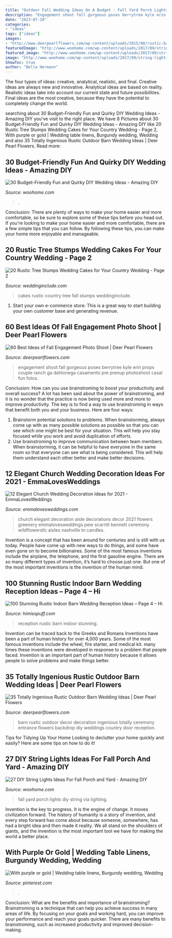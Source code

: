 ```yaml
---
title: "Outdoor Fall Wedding Ideas On A Budget : Fall Yard Porch Lights Diy String Via Lighting"
description: "Engagement shoot fall gorgeous poses berrytree kyle erin props couple ranch ga dahlonega casamento pre prenup photoshoot casal fun fotos"
date: "2023-07-19"
categories:
- "ideas"
tags: ["ideas"]
images:
- "http://www.deerpearlflowers.com/wp-content/uploads/2015/08/rustic-barn-wedding-decor-ideas.jpg"
featuredImage: "http://www.woohome.com/wp-content/uploads/2017/09/string-lighting-ideas-for-Fall-yard-and-garden-9.jpg"
featured_image: "http://www.woohome.com/wp-content/uploads/2017/09/string-lighting-ideas-for-Fall-yard-and-garden-9.jpg"
image: "http://www.woohome.com/wp-content/uploads/2017/09/string-lighting-ideas-for-Fall-yard-and-garden-9.jpg"
ShowToc: true
author: "Bella Hermann"
---
```



The four types of ideas: creative, analytical, realistic, and final.
Creative ideas are always new and innovative. Analytical ideas are based on reality. Realistic ideas take into account our current state and future possibilities. Final ideas are the most creative, because they have the potential to completely change the world.

	

		
searching about 30 Budget-Friendly Fun and Quirky DIY Wedding Ideas - Amazing DIY you've visit to the right place. We have 8 Pictures about 30 Budget-Friendly Fun and Quirky DIY Wedding Ideas - Amazing DIY like 20 Rustic Tree Stumps Wedding Cakes for Your Country Wedding - Page 2, With purple or gold | Wedding table linens, Burgundy wedding, Wedding and also 35 Totally Ingenious Rustic Outdoor Barn Wedding Ideas | Deer Pearl Flowers. Read more:
		
    
## 30 Budget-Friendly Fun And Quirky DIY Wedding Ideas - Amazing DIY

<img loading=lazy src="https://www.woohome.com/wp-content/uploads/2014/01/diy-wedding-ideas-10.jpg" onerror="this.onerror=null;this.src='https://tse1.mm.bing.net/th?id=OIP.3Beek2sbjcFI8XWQJtt-MAHaLH&amp;pid=15.1';" alt="30 Budget-Friendly Fun and Quirky DIY Wedding Ideas - Amazing DIY">

_Source: woohome.com_

>. 

	

Conclusion: There are plenty of ways to make your home easier and more comfortable, so be sure to explore some of these tips before you head out.
If you're looking to make your home easier and more comfortable, there are a few simple tips that you can follow. By following these tips, you can make your home more enjoyable and manageable.

    
## 20 Rustic Tree Stumps Wedding Cakes For Your Country Wedding - Page 2

<img loading=lazy src="https://www.weddinginclude.com/wp-content/uploads/2017/06/Awesome-Fall-Wedding-Cakes.jpg" onerror="this.onerror=null;this.src='https://tse2.mm.bing.net/th?id=OIP.HaxSC7SL4GwZjWUtJOzehgAAAA&amp;pid=15.1';" alt="20 Rustic Tree Stumps Wedding Cakes for Your Country Wedding - Page 2">

_Source: weddinginclude.com_

>cakes rustic country tree fall stumps weddinginclude. 

	

1. Start your own e-commerce store: This is a great way to start building your own customer base and generating revenue.

    
## 60 Best Ideas Of Fall Engagement Photo Shoot | Deer Pearl Flowers

<img loading=lazy src="http://www.deerpearlflowers.com/wp-content/uploads/2016/08/Fall-Engagement-Photo-Shoot-and-Poses-Ideas-13.jpg" onerror="this.onerror=null;this.src='https://tse2.mm.bing.net/th?id=OIP.A2aZX1SwuTzZXJ8l-AxJZQHaO0&amp;pid=15.1';" alt="60 Best Ideas of Fall Engagement Photo Shoot | Deer Pearl Flowers">

_Source: deerpearlflowers.com_

>engagement shoot fall gorgeous poses berrytree kyle erin props couple ranch ga dahlonega casamento pre prenup photoshoot casal fun fotos. 

	

Conclusion: How can you use brainstroming to boost your productivity and overall success?
A lot has been said about the power of brainstroming, and it is no wonder that the practice is now being used more and more to improve productivity. The key is to find a way to use brainstroming in ways that benefit both you and your business. Here are four ways: 
1. Brainstorm potential solutions to problems. When brainstorming, always come up with as many possible solutions as possible so that you can see which one might be best for your situation. This will help you stay focused while you work and avoid duplication of efforts. 
2. Use brainstroming to improve communication between team members. When brainstorming, it can be helpful to have everyone in the same room so that everyone can see what is being considered. This will help them understand each other better and make better decisions. 

    
## 12 Elegant Church Wedding Decoration Ideas For 2021 - EmmaLovesWeddings

<img loading=lazy src="https://emmalovesweddings.com/wp-content/uploads/2020/03/elegant-greenery-decorated-church-wedding-aisle.jpg" onerror="this.onerror=null;this.src='https://tse1.mm.bing.net/th?id=OIP.KjjCWMewern915NXFYwa7wHaLF&amp;pid=15.1';" alt="12 Elegant Church Wedding Decoration Ideas for 2021 - EmmaLovesWeddings">

_Source: emmalovesweddings.com_

>church elegant decoration aisle decorations decor 2021 flowers greenery emmalovesweddings pew scarritt bennett ceremony wildflowersllc aisles nashville tn candles. 

	

Invention is a concept that has been around for centuries and is still with us today. People have come up with new ways to do things, and some have even gone on to become billionaires. Some of the most famous inventions include the airplane, the telephone, and the first gasoline engine. There are so many different types of invention, it’s hard to choose just one. But one of the most important inventions is the invention of the human mind.

    
## 100 Stunning Rustic Indoor Barn Wedding Reception Ideas – Page 4 – Hi

<img loading=lazy src="https://www.himisspuff.com/wp-content/uploads/2016/04/Elegant-rustic-barn-wedding-reception-draping-idea.jpg" onerror="this.onerror=null;this.src='https://tse3.mm.bing.net/th?id=OIP.gNQZQyEXpF-cZOlSgPLsmAHaLM&amp;pid=15.1';" alt="100 Stunning Rustic Indoor Barn Wedding Reception Ideas – Page 4 – Hi">

_Source: himisspuff.com_

>reception rustic barn indoor stunning. 

	

Invention can be traced back to the Greeks and Romans
Inventions have been a part of human history for over 4,000 years. Some of the most famous inventions include the wheel, fire starter, and medical kit. many times these inventions were developed in response to a problem that people faced. Invention is an important part of human history because it allows people to solve problems and make things better.

    
## 35 Totally Ingenious Rustic Outdoor Barn Wedding Ideas | Deer Pearl Flowers

<img loading=lazy src="http://www.deerpearlflowers.com/wp-content/uploads/2015/08/rustic-barn-wedding-decor-ideas.jpg" onerror="this.onerror=null;this.src='https://tse2.mm.bing.net/th?id=OIP.JxZxMxVA4nRLKy6-dJtbjAHaLH&amp;pid=15.1';" alt="35 Totally Ingenious Rustic Outdoor Barn Wedding Ideas | Deer Pearl Flowers">

_Source: deerpearlflowers.com_

>barn rustic outdoor decor decoration ingenious totally ceremony entrance flowers backdrop diy weddings country door reception. 

	

Tips for Tidying Up Your Home
Looking to declutter your home quickly and easily? Here are some tips on how to do it!

    
## 27 DIY String Lights Ideas For Fall Porch And Yard - Amazing DIY

<img loading=lazy src="http://www.woohome.com/wp-content/uploads/2017/09/string-lighting-ideas-for-Fall-yard-and-garden-9.jpg" onerror="this.onerror=null;this.src='https://tse1.mm.bing.net/th?id=OIP.5Gz2P6mQLqy3KttPpuXv_gDYEg&amp;pid=15.1';" alt="27 DIY String Lights Ideas For Fall Porch and Yard - Amazing DIY">

_Source: woohome.com_

>fall yard porch lights diy string via lighting. 

	

Invention is the key to progress. It is the engine of change. It moves civilization forward. The history of humanity is a story of invention, and every step forward has come about because someone, somewhere, has had a bright idea and then made it reality. We all stand on the shoulders of giants, and the invention is the most important tool we have for making the world a better place.

    
## With Purple Or Gold | Wedding Table Linens, Burgundy Wedding, Wedding

<img loading=lazy src="https://i.pinimg.com/736x/60/8f/4b/608f4b3c44b19c19a02869c9bfc5fb3e.jpg" onerror="this.onerror=null;this.src='https://tse1.mm.bing.net/th?id=OIP.vt0uYORwPCUk38n1qVOANgHaJ3&amp;pid=15.1';" alt="With purple or gold | Wedding table linens, Burgundy wedding, Wedding">

_Source: pinterest.com_

>. 

	

Conclusion: What are the benefits and importance of brainstroming?
Brainstroming is a technique that can help you achieve success in many areas of life. By focusing on your goals and working hard, you can improve your performance and reach your goals quicker. There are many benefits to brainstroming, such as increased productivity and improved decision-making.

